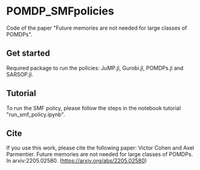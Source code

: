 # POMDP_SMFpolicies
Code of the paper "Future memories are not needed for large classes of POMDPs".

## Get started

Required package to run the policies: JuMP.jl, Gurobi.jl, POMDPs.jl and SARSOP.jl.

## Tutorial 

To run the SMF policy, please follow the steps in the notebook tutorial "run_smf_policy.ipynb".

## Cite

If you use this work, please cite the following paper: Victor Cohen and Axel Parmentier. Future memories are not needed for large classes of POMDPs. In arxiv:2205.02580. (https://arxiv.org/abs/2205.02580)



